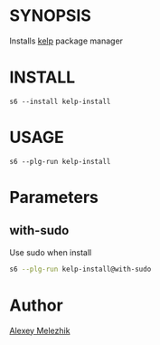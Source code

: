 # SYNOPSIS

Installs [kelp](ttps://github.com/crhuber/kelp) package manager

# INSTALL

    s6 --install kelp-install

# USAGE

    s6 --plg-run kelp-install

# Parameters


## with-sudo

Use sudo when install

```bash
s6 --plg-run kelp-install@with-sudo
```

# Author

[Alexey Melezhik](mailto:melezhik@gmail.com)
